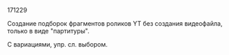 171229

Создание подборок фрагментов роликов YT без создания видеофайла, только в виде "партитуры".

С вариациями, упр. сл. выбором.